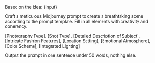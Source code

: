Based on the idea: 
<idea>
{input}
</idea>

Craft a meticulous Midjourney prompt to create a breathtaking scene according to the prompt template. 
Fill in all elements with creativity and coherency. 

<prompt template>
[Photography Type], [Shot Type], [Detailed Description of Subject], [Intricate Fashion Features], 
[Location Setting], [Emotional Atmosphere], [Color Scheme], [Integrated Lighting]
</prompt template>

Output the prompt in one sentence under 50 words, nothing else.